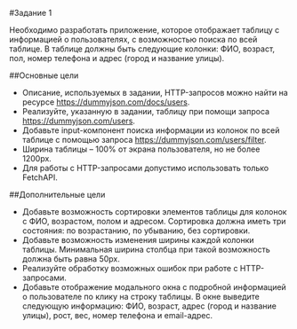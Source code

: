 #Задание 1

Необходимо разработать приложение, которое отображает таблицу с информацией о пользователях, с возможностью поиска по всей таблице. В таблице должны быть следующие колонки: ФИО, возраст, пол, номер телефона и адрес (город и название улицы).

##Основные цели

- Описание, используемых в задании, HTTP-запросов можно найти на ресурсе https://dummyjson.com/docs/users.
- Реализуйте, указанную в задании, таблицу при помощи запроса https://dummyjson.com/users.
- Добавьте input-компонент поиска информации из колонок по всей таблице с помощью запроса https://dummyjson.com/users/filter.
- Ширина таблицы – 100% от экрана пользователя, но не более 1200px.
- Для работы с HTTP-запросами допустимо использовать только FetchAPI.

##Дополнительные цели

- Добавьте возможность сортировки элементов таблицы для колонок с ФИО, возрастом, полом и адресом. Сортировка должна иметь три состояния: по возрастанию, по убыванию, без сортировки.
- Добавьте возможность изменения ширины каждой колонки таблицы. Минимальная ширина столбца при такой возможность должна быть равна 50px.
- Реализуйте обработку возможных ошибок при работе с HTTP-запросами.
- Добавьте отображение модального окна с подробной информацией о пользователе по клику на строку таблицы. В окне выведите следующую информацию: ФИО, возраст, адрес (город и название улицы), рост, вес, номер телефона и email-адрес.
